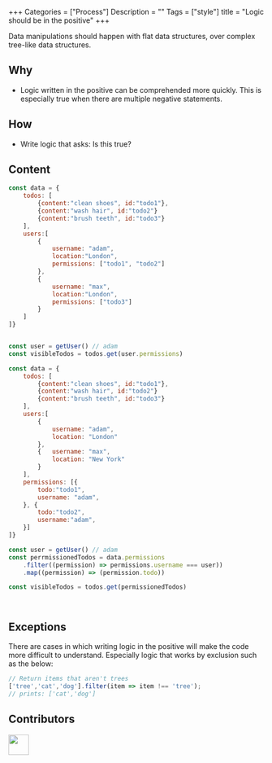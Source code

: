 +++
Categories = ["Process"]
Description = ""
Tags = ["style"]
title = "Logic should be in the positive"
+++

Data manipulations should happen with flat data structures, over complex tree-like data structures.


## Why

* Logic written in the positive can be comprehended more quickly. This is especially true when there are multiple negative statements.


## How

* Write logic that asks: Is this true?


## Content


```js
const data = {
    todos: [
        {content:"clean shoes", id:"todo1"},
        {content:"wash hair", id:"todo2"}
        {content:"brush teeth", id:"todo3"}
    ],
    users:[
        {
            username: "adam",
            location:"London",
            permissions: ["todo1", "todo2"]
        },
        {
            username: "max",
            location:"London",
            permissions: ["todo3"]
        }
    ]
]}


const user = getUser() // adam
const visibleTodos = todos.get(user.permissions)

```


```js
const data = {
    todos: [
        {content:"clean shoes", id:"todo1"},
        {content:"wash hair", id:"todo2"}
        {content:"brush teeth", id:"todo3"}
    ],
    users:[
        {
            username: "adam",
            location: "London"
        },
        {   username: "max",
            location: "New York"
        }
    ],
    permissions: [{
        todo:"todo1",
        username: "adam",
    }, {
        todo:"todo2",
        username:"adam",
    }]
]}

const user = getUser() // adam
const perrmissionedTodos = data.permissions
    .filter((permission) => permissions.username === user))
    .map((permission) => (permission.todo))

const visibleTodos = todos.get(permissionedTodos)




```




## Exceptions

There are cases in which writing logic in the positive will make the code more difficult to understand. Especially logic that works by exclusion such as the below:

```js
// Return items that aren't trees
['tree','cat','dog'].filter(item => item !== 'tree');
// prints: ['cat','dog']
```

## Contributors

<a class="contributor" alt="Adam Craven" href="https://github.com/adamcraven"><img src="https://github.com/adamcraven.png?size=80" width="40"></a>
